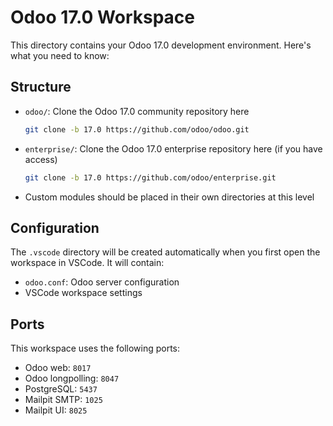 # Odoo 17.0 Workspace

This directory contains your Odoo 17.0 development environment. Here's what you need to know:

## Structure

- `odoo/`: Clone the Odoo 17.0 community repository here
  ```bash
  git clone -b 17.0 https://github.com/odoo/odoo.git
  ```

- `enterprise/`: Clone the Odoo 17.0 enterprise repository here (if you have access)
  ```bash
  git clone -b 17.0 https://github.com/odoo/enterprise.git
  ```

- Custom modules should be placed in their own directories at this level

## Configuration

The `.vscode` directory will be created automatically when you first open the workspace in VSCode. It will contain:
- `odoo.conf`: Odoo server configuration
- VSCode workspace settings

## Ports

This workspace uses the following ports:
- Odoo web: `8017`
- Odoo longpolling: `8047`
- PostgreSQL: `5437`
- Mailpit SMTP: `1025`
- Mailpit UI: `8025`
